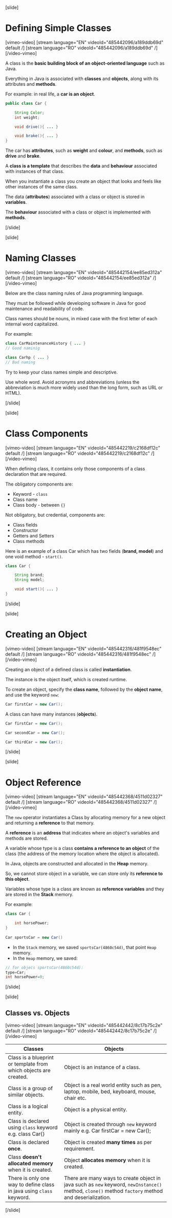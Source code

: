 [slide]
# Defining Simple Classes

[vimeo-video]
[stream language="EN" videoId="485442096/a189ddb69d" default /]
[stream language="RO" videoId="485442096/a189ddb69d"  /]
[/video-vimeo]

A class is the **basic building block of an object-oriented language** such as Java.

Everything in Java is associated with **classes** and **objects**, along with its attributes and **methods**. 

For example: in real life, a **car is an object**. 

```java
public class Car {

    String Color;
    int weight;

    void drive(){ ... }

    void brake(){ ... }
}
```

The car has **attributes**, such as **weight** and **colour**, and **methods**, such as **drive** and **brake**.

A **class is a template** that describes the **data** and **behaviour** associated with instances of that class.

When you instantiate a class you create an object that looks and feels like other instances of the same class. 

The data (**attributes**) associated with a class or object is stored in **variables**. 

The **behaviour** associated with a class or object is implemented with **methods**. 

[/slide]

[slide]
# Naming Classes

[vimeo-video]
[stream language="EN" videoId="485442154/ee85ed312a" default /]
[stream language="RO" videoId="485442154/ee85ed312a"  /]
[/video-vimeo]

Below are the class naming rules of Java programming language. 

They must be followed while developing software in Java for good maintenance and readability of code. 

Class names should be nouns, in mixed case with the first letter of each internal word capitalized. 

For example:

```java
class CarMaintenanceHistory { ... }
// Good naminig 
```

```java
class Carhp { ... }
// Bad naming
```

Try to keep your class names simple and descriptive. 

Use whole word. Avoid acronyms and abbreviations (unless the abbreviation is much more widely used than the long form, such as URL or HTML).

[/slide]

[slide]
# Class Components

[vimeo-video]
[stream language="EN" videoId="485442219/c2168df12c" default /]
[stream language="RO" videoId="485442219/c2168df12c"  /]
[/video-vimeo]

When defining class, it contains only those components of a class declaration that are required.

The obligatory components are:

- Keyword - `class`
- Class name
- Class body - between `{}`

Not obligatory, but credential, components are:

- Class fields
- Constructor
- Getters and Setters
- Class methods

Here is an example of a class Car which has two fields (**brand, model**) and one void method - `start()`.

```java
class Car {

    String brand;
    String model;

    void start(){ ... }
}
```
[/slide]

[slide]
# Creating an Object

[vimeo-video]
[stream language="EN" videoId="485442316/481f9548ec" default /]
[stream language="RO" videoId="485442316/481f9548ec"  /]
[/video-vimeo]

Creating an object of a defined class is called **instantiation**.

The instance is the object itself, which is created runtime.

To create an object, specify the **class name**, followed by the **object name**, and use the keyword `new`:

```java
Car firstCar = new Car();
```

A class can have many instances (**objects**).

```java
Car firstCar = new Car();

Car secondCar = new Car();

Car thirdCar = new Car();
```
[/slide]

[slide]
# Object Reference

[vimeo-video]
[stream language="EN" videoId="485442368/4511d02327" default /]
[stream language="RO" videoId="485442368/4511d02327"  /]
[/video-vimeo]

The `new` operator instantiates a Class by allocating memory for a new object and returning a **reference** to that memory. 

A **reference** is an **address** that indicates where an object's variables and methods are stored.

A variable whose type is a class **contains a reference to an object** of the class (the address of the memory location where the object is allocated).

In Java, objects are constructed and allocated in the **Heap** memory.

So, we cannot store object in a variable, we can store only its **reference to this object**.

Variables whose type is a class are known as **reference variables** and they are stored in the **Stack** memory.

For example:

```java
class Car {

    int horsePower;
}
    
Car sportsCar = new Car()
```
- In the `Stack` memory, we saved `sportsCar(4860c54d)`, that point `Heap` memory.
- In the `Heap` memory, we saved:
```java
// for objecs sportsCar(4860c54d):
type=Car;
int horsePower=0;
``` 

[/slide]

[slide]
## Classes vs. Objects

[vimeo-video]
[stream language="EN" videoId="485442442/8c17b75c2e" default /]
[stream language="RO" videoId="485442442/8c17b75c2e"  /]
[/video-vimeo]

| Classes | Objects |
| --- | --- |
| Class is a blueprint or template from which objects are created. | Object is an instance of a class. |
| Class is a group of similar objects. | Object is a real world entity such as pen, laptop, mobile, bed, keyboard, mouse, chair etc. |
| Class is a logical entity. | Object is a physical entity. |
| Class is declared using `class` keyword e.g. class Car{} | Object is created through `new` keyword mainly e.g. Car firstCar = new Car(); |
| Class is declared **once**. | Object is created **many times** as per requirement. | 
| Class **doesn't allocated memory** when it is created. | Object **allocates memory** when it is created. |
| There is only one way to define class in java using `class` keyword. | There are many ways to create object in java such as `new` keyword, `newInstance()` method, `clone()` method `factory` method and deserialization. |
[/slide]

